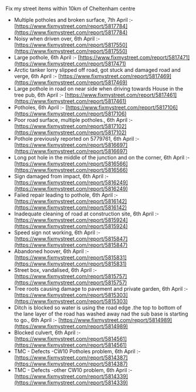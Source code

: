 Fix my street items within 10km of Cheltenham centre

<!-- fix_marker starts -->

- Multiple potholes and broken surface, 7th April :- [https://www.fixmystreet.com/report/5817784](https://www.fixmystreet.com/report/5817784)
- Noisy when driven over, 6th April :- [https://www.fixmystreet.com/report/5817550](https://www.fixmystreet.com/report/5817550)
- Large pothole, 6th April :- [https://www.fixmystreet.com/report/5817471](https://www.fixmystreet.com/report/5817471)
- Arctic tanker lorry slipped off road, got stuck and damaged road and verge, 6th April :- [https://www.fixmystreet.com/report/5817469](https://www.fixmystreet.com/report/5817469)
- Large pothole in road on near side when driving towards House in the tree pub, 6th April :- [https://www.fixmystreet.com/report/5817461](https://www.fixmystreet.com/report/5817461)
- Potholes, 6th April :- [https://www.fixmystreet.com/report/5817106](https://www.fixmystreet.com/report/5817106)
- Poor road surface, multiple potholes., 6th April :- [https://www.fixmystreet.com/report/5817102](https://www.fixmystreet.com/report/5817102)
- Pothole previously reported on 5779761, 6th April :- [https://www.fixmystreet.com/report/5816697](https://www.fixmystreet.com/report/5816697)
- Long pot hole in the middle of the junction and on the corner, 6th April :- [https://www.fixmystreet.com/report/5816566](https://www.fixmystreet.com/report/5816566)
- Sign damaged from impact, 6th April :- [https://www.fixmystreet.com/report/5816249](https://www.fixmystreet.com/report/5816249)
- Failed repair leading to pothole, 6th April :- [https://www.fixmystreet.com/report/5816142](https://www.fixmystreet.com/report/5816142)
- Inadequate cleaning of road at construction site, 6th April :- [https://www.fixmystreet.com/report/5815924](https://www.fixmystreet.com/report/5815924)
- Speed sign not working, 6th April :- [https://www.fixmystreet.com/report/5815847](https://www.fixmystreet.com/report/5815847)
- Abandoned hoover, 6th April :- [https://www.fixmystreet.com/report/5815831](https://www.fixmystreet.com/report/5815831)
- Street box, vandalised, 6th April :- [https://www.fixmystreet.com/report/5815757](https://www.fixmystreet.com/report/5815757)
- Tree roots causing damage to pavement and private garden, 6th April :- [https://www.fixmystreet.com/report/5815303](https://www.fixmystreet.com/report/5815303)
- Ditch is blocked so water is using the road edge .the top to bottom of the lane layer of the road has washed away nad the sub base is starting to go., 6th April :- [https://www.fixmystreet.com/report/5814989](https://www.fixmystreet.com/report/5814989)
- Blocked culvert, 6th April :- [https://www.fixmystreet.com/report/5814561](https://www.fixmystreet.com/report/5814561)
- TMC - Defects -CW10 Potholes problem, 6th April :- [https://www.fixmystreet.com/report/5814387](https://www.fixmystreet.com/report/5814387)
- TMC - Defects -other CW10 problem, 6th April :- [https://www.fixmystreet.com/report/5814339](https://www.fixmystreet.com/report/5814339)

<!-- fix_marker ends -->